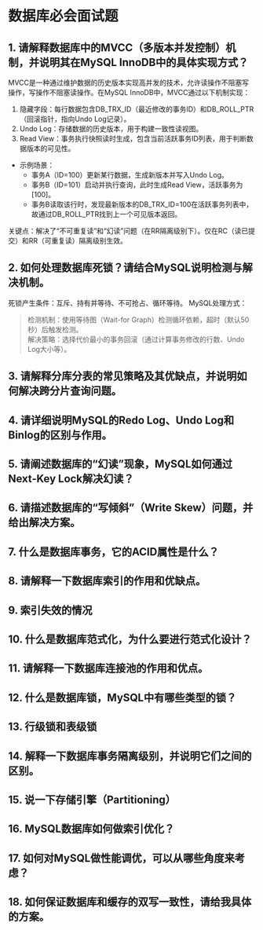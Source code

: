 # 数据库必会面试题
## 1.  请解释数据库中的MVCC（多版本并发控制）机制，并说明其在MySQL InnoDB中的具体实现方式？
MVCC是一种通过维护数据的历史版本实现高并发的技术，允许读操作不阻塞写操作，写操作不阻塞读操作。在MySQL InnoDB中，MVCC通过以下机制实现：
1. 隐藏字段：每行数据包含DB_TRX_ID（最近修改的事务ID）和DB_ROLL_PTR（回滚指针，指向Undo Log记录）。
2. Undo Log：存储数据的历史版本，用于构建一致性读视图。
3. Read View：事务执行快照读时生成，包含当前活跃事务ID列表，用于判断数据版本的可见性。

- 示例场景：
    * 事务A（ID=100）更新某行数据，生成新版本并写入Undo Log。
    * 事务B（ID=101）启动并执行查询，此时生成Read View，活跃事务为[100]。
    * 事务B读取该行时，发现最新版本的DB_TRX_ID=100在活跃事务列表中，故通过DB_ROLL_PTR找到上一个可见版本返回。
    
关键点：解决了“不可重复读”和“幻读”问题（在RR隔离级别下）。仅在RC（读已提交）和RR（可重复读）隔离级别生效。

## 2. 如何处理数据库死锁？请结合MySQL说明检测与解决机制。
死锁产生条件：互斥、持有并等待、不可抢占、循环等待。
MySQL处理方式：
>检测机制：使用等待图（Wait-for Graph）检测循环依赖，超时（默认50秒）后触发检测。\
>解决策略：选择代价最小的事务回滚（通过计算事务修改的行数、Undo Log大小等）。


## 3. 请解释分库分表的常见策略及其优缺点，并说明如何解决跨分片查询问题。


## 4. 请详细说明MySQL的Redo Log、Undo Log和Binlog的区别与作用。


## 5. 请阐述数据库的“幻读”现象，MySQL如何通过Next-Key Lock解决幻读？



## 6. 请描述数据库的“写倾斜”（Write Skew）问题，并给出解决方案。


## 7. 什么是数据库事务，它的ACID属性是什么？


## 8. 请解释一下数据库索引的作用和优缺点。



## 9. 索引失效的情况




## 10. 什么是数据库范式化，为什么要进行范式化设计？


## 11. 请解释一下数据库连接池的作用和优点。



## 12. 什么是数据库锁，MySQL中有哪些类型的锁？



## 13. 行级锁和表级锁


## 14. 解释一下数据库事务隔离级别，并说明它们之间的区别。



## 15. 说一下存储引擎（Partitioning）



## 16. MySQL数据库如何做索引优化？


## 17. 如何对MySQL做性能调优，可以从哪些角度来考虑？



## 18. 如何保证数据库和缓存的双写一致性，请给我具体的方案。


